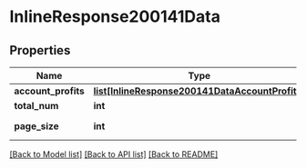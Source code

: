 # InlineResponse200141Data

## Properties
Name | Type | Description | Notes
------------ | ------------- | ------------- | -------------
**account_profits** | [**list[InlineResponse200141DataAccountProfits]**](InlineResponse200141DataAccountProfits.md) |  | 
**total_num** | **int** | Total Rows | 
**page_size** | **int** | Rows per page | 

[[Back to Model list]](../README.md#documentation-for-models) [[Back to API list]](../README.md#documentation-for-api-endpoints) [[Back to README]](../README.md)

